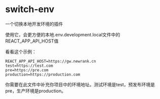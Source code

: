 # switch-env
一个切换本地开发环境的插件

使用它，会更方便的本地.env.development.local文件中的REACT_APP_API_HOST值

看看这个示例：
~~~
REACT_APP_API_HOST=https://gw.newrank.cn
test=https://test.com
pre=https://pre.com
production=https://production.com
~~~
你需要在此文件中补充你项目中的环境地址。测试环境是test，预发布环境是pre，生产环境是production。
